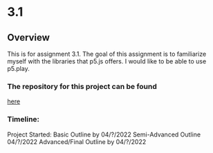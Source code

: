 # 3.1

## Overview
This is for assignment 3.1. The goal of this assignment is to familiarize myself with the libraries that p5.js offers.
I would like to be able to use p5.play.

### The repository for this project can be found
[here](https://github.com/aguilarcristy/3.1)
### Timeline:

Project Started:
Basic Outline by 04/?/2022
Semi-Advanced Outline 04/?/2022
Advanced/Final Outline by 04/?/2022
